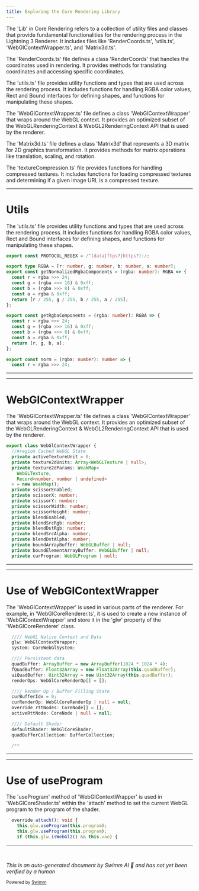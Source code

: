 ```yaml
---
title: Exploring the Core Rendering Library
---
```

The 'Lib' in Core Rendering refers to a collection of utility files and classes that provide fundamental functionalities for the rendering process in the Lightning 3 Renderer. It includes files like 'RenderCoords.ts', 'utils.ts', 'WebGlContextWrapper.ts', and 'Matrix3d.ts'.

The 'RenderCoords.ts' file defines a class 'RenderCoords' that handles the coordinates used in rendering. It provides methods for translating coordinates and accessing specific coordinates.

The 'utils.ts' file provides utility functions and types that are used across the rendering process. It includes functions for handling RGBA color values, Rect and Bound interfaces for defining shapes, and functions for manipulating these shapes.

The 'WebGlContextWrapper.ts' file defines a class 'WebGlContextWrapper' that wraps around the WebGL context. It provides an optimized subset of the WebGLRenderingContext & WebGL2RenderingContext API that is used by the renderer.

The 'Matrix3d.ts' file defines a class 'Matrix3d' that represents a 3D matrix for 2D graphics transformation. It provides methods for matrix operations like translation, scaling, and rotation.

The 'textureCompression.ts' file provides functions for handling compressed textures. It includes functions for loading compressed textures and determining if a given image URL is a compressed texture.

<SwmSnippet path="/src/core/lib/utils.ts" line="20">

---

# Utils

The 'utils.ts' file provides utility functions and types that are used across the rendering process. It includes functions for handling RGBA color values, Rect and Bound interfaces for defining shapes, and functions for manipulating these shapes.

```typescript
export const PROTOCOL_REGEX = /^(data|ftps?|https?):/;

export type RGBA = [r: number, g: number, b: number, a: number];
export const getNormalizedRgbaComponents = (rgba: number): RGBA => {
  const r = rgba >>> 24;
  const g = (rgba >>> 16) & 0xff;
  const b = (rgba >>> 8) & 0xff;
  const a = rgba & 0xff;
  return [r / 255, g / 255, b / 255, a / 255];
};

export const getRgbaComponents = (rgba: number): RGBA => {
  const r = rgba >>> 24;
  const g = (rgba >>> 16) & 0xff;
  const b = (rgba >>> 8) & 0xff;
  const a = rgba & 0xff;
  return [r, g, b, a];
};

export const norm = (rgba: number): number => {
  const r = rgba >>> 24;
```

---

</SwmSnippet>

<SwmSnippet path="/src/core/lib/WebGlContextWrapper.ts" line="27">

---

# WebGlContextWrapper

The 'WebGlContextWrapper.ts' file defines a class 'WebGlContextWrapper' that wraps around the WebGL context. It provides an optimized subset of the WebGLRenderingContext & WebGL2RenderingContext API that is used by the renderer.

```typescript
export class WebGlContextWrapper {
  //#region Cached WebGL State
  private activeTextureUnit = 0;
  private texture2dUnits: Array<WebGLTexture | null>;
  private texture2dParams: WeakMap<
    WebGLTexture,
    Record<number, number | undefined>
  > = new WeakMap();
  private scissorEnabled;
  private scissorX: number;
  private scissorY: number;
  private scissorWidth: number;
  private scissorHeight: number;
  private blendEnabled;
  private blendSrcRgb: number;
  private blendDstRgb: number;
  private blendSrcAlpha: number;
  private blendDstAlpha: number;
  private boundArrayBuffer: WebGLBuffer | null;
  private boundElementArrayBuffer: WebGLBuffer | null;
  private curProgram: WebGLProgram | null;
```

---

</SwmSnippet>

<SwmSnippet path="/src/core/renderers/webgl/WebGlCoreRenderer.ts" line="66">

---

# Use of WebGlContextWrapper

The 'WebGlContextWrapper' is used in various parts of the renderer. For example, in 'WebGlCoreRenderer.ts', it is used to create a new instance of 'WebGlContextWrapper' and store it in the 'glw' property of the 'WebGlCoreRenderer' class.

```typescript
  //// WebGL Native Context and Data
  glw: WebGlContextWrapper;
  system: CoreWebGlSystem;

  //// Persistent data
  quadBuffer: ArrayBuffer = new ArrayBuffer(1024 * 1024 * 4);
  fQuadBuffer: Float32Array = new Float32Array(this.quadBuffer);
  uiQuadBuffer: Uint32Array = new Uint32Array(this.quadBuffer);
  renderOps: WebGlCoreRenderOp[] = [];

  //// Render Op / Buffer Filling State
  curBufferIdx = 0;
  curRenderOp: WebGlCoreRenderOp | null = null;
  override rttNodes: CoreNode[] = [];
  activeRttNode: CoreNode | null = null;

  //// Default Shader
  defaultShader: WebGlCoreShader;
  quadBufferCollection: BufferCollection;

  /**
```

---

</SwmSnippet>

<SwmSnippet path="/src/core/renderers/webgl/WebGlCoreShader.ts" line="349">

---

# Use of useProgram

The 'useProgram' method of 'WebGlContextWrapper' is used in 'WebGlCoreShader.ts' within the 'attach' method to set the current WebGL program to the program of the shader.

```typescript
  override attach(): void {
    this.glw.useProgram(this.program);
    this.glw.useProgram(this.program);
    if (this.glw.isWebGl2() && this.vao) {
```

---

</SwmSnippet>

&nbsp;

*This is an auto-generated document by Swimm AI 🌊 and has not yet been verified by a human*

<SwmMeta version="3.0.0" repo-id="Z2l0aHViJTNBJTNBcmVuZGVyZXIlM0ElM0FTd2ltbS1EZW1v" repo-name="renderer" doc-type="overview"><sup>Powered by [Swimm](/)</sup></SwmMeta>

